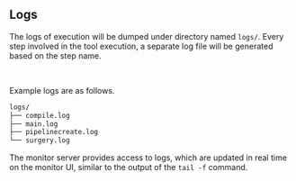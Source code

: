 ## Logs

The logs of execution will be dumped under directory named `logs/`. Every step involved in the tool execution, a separate log file will be generated based on the step name.

<br>

Example logs are as follows.

```sh
logs/
├── compile.log
├── main.log
├── pipelinecreate.log
└── surgery.log
```

The monitor server provides access to logs, which are updated in real time on the monitor UI, similar to the output of the `tail -f` command.